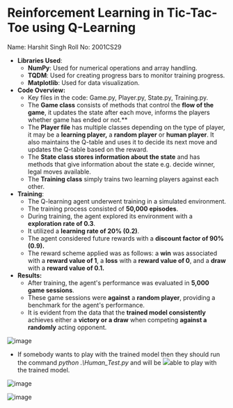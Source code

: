 ﻿# Reinforcement Learning in Tic-Tac-Toe using Q-Learning 

Name: Harshit Singh                                                          Roll No: 2001CS29 

- **Libraries Used**: 
  - **NumPy**:  Used for numerical operations and array handling.
  - **TQDM**: Used for creating progress bars to monitor training progress. 
  - **Matplotlib**: Used for data visualization. 
- **Code Overview:** 
  - Key files in the code: Game.py, Player.py, State.py, Training.py. 
  - The **Game class** consists of methods that control the **flow of the game**, it updates the state after each move, informs the players whether game has ended or not.** 
  - The **Player file** has multiple classes depending on the type of player, it may be a **learning player,** a **random player** or **human player**. It also maintains the Q-table and uses it to decide its   next move and updates the Q-table based on the reward. 
  - The **State class stores information about the state** and has methods that give information about the state e.g. decide winner, legal moves available.  
  - The **Training class** simply trains two learning players against each other. 
- **Training**:  
  - The Q-learning agent underwent training in a simulated environment. 
  - The training process consisted of **50,000 episodes**. 
  - During training, the agent explored its environment with a **exploration rate of 0.3**. 
  - It utilized a **learning rate of 20% (0.2)**. 
  - The agent considered future rewards with a **discount factor of 90% (0.9).** 
  - The reward scheme applied was as follows: a **win** was associated with a **reward value of 1**, a **loss** with a **reward value of 0**, and a **draw** with a **reward value of 0.1.** 
- **Results:** 
  - After training, the agent's performance was evaluated in **5,000 game sessions**. 
  - These game sessions were **against** a **random player**, providing a benchmark for the agent's performance.  
  - It is evident from the data that the **trained model consistently** achieves either a **victory or a draw** when competing **against a randomly** acting opponent. 

![image](https://github.com/quantau/ReinforcementLearning/assets/75159365/27f79a29-a585-48f7-b882-afc42a73f39a)


- If somebody wants to play with the trained model then they should run the command *python .\Human\_Test.py* and will be  ![](Aspose.Words.69a0daf1-1702-481d-99fb-7b532c26b775.002.png)able to play with the trained model.  

![image](https://github.com/quantau/ReinforcementLearning/assets/75159365/4aa19079-b352-4d23-aa58-c83b5235c05e)

![image](https://github.com/quantau/ReinforcementLearning/assets/75159365/286ac454-7e3a-481b-8892-577b9756ef27)
